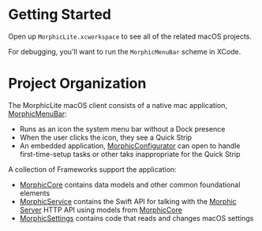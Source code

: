 Getting Started
======

Open up `MorphicLite.xcworkspace` to see all of the related macOS projects.

For debugging, you'll want to run the `MorphicMenuBar` scheme in XCode.

Project Organization
==========

The MorphicLite macOS client consists of a native mac application,
[MorphicMenuBar](MorphicMenuBar):

* Runs as an icon the system menu bar without a Dock presence
* When the user clicks the icon, they see a Quick Strip
* An embedded application, [MorphicConfigurator](MorphicMenuBar/MorphicConfigurator)
  can open to handle first-time-setup tasks or other taks inappropriate for the Quick Strip


A collection of Frameworks support the application:

* [MorphicCore](MorphicCore) contains data models and other common
  foundational elements
* [MorphicService](MorphicService) contains the Swift API for talking
  with the [Morphic Server](../Server) HTTP API using models from
  [MorphicCore](MorphicCore)
* [MorphicSettings](MorphicSettings) contains code that reads and changes macOS settings
